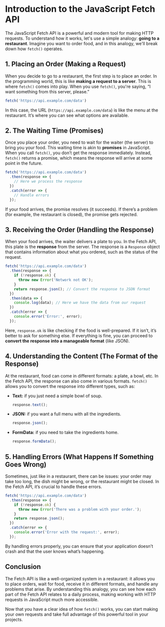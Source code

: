 # Introduction to the JavaScript Fetch API

The JavaScript Fetch API is a powerful and modern tool for making HTTP requests. To understand how it works, let's use a simple analogy: **going to a restaurant**. Imagine you want to order food, and in this analogy, we'll break down how `fetch()` operates.

## 1. Placing an Order (Making a Request)

When you decide to go to a restaurant, the first step is to place an order. In the programming world, this is like **making a request to a server**. This is where `fetch()` comes into play. When you use `fetch()`, you're saying, “I want something from this server, please.”

```javascript
fetch('https://api.example.com/data')
```

In this case, the URL (`https://api.example.com/data`) is like the menu at the restaurant. It’s where you can see what options are available.

## 2. The Waiting Time (Promises)

Once you place your order, you need to wait for the waiter (the server) to bring you your food. This waiting time is akin to **promises** in JavaScript. When you call `fetch()`, you don’t get the response immediately. Instead, `fetch()` returns a promise, which means the response will arrive at some point in the future.

```javascript
fetch('https://api.example.com/data')
  .then(response => {
    // Here we process the response
  })
  .catch(error => {
    // Handle errors
  });
```

If your food arrives, the promise resolves (it succeeds). If there’s a problem (for example, the restaurant is closed), the promise gets rejected.

## 3. Receiving the Order (Handling the Response)

When your food arrives, the waiter delivers a plate to you. In the Fetch API, this plate is the **response** from the server. The response is a `Response` object that contains information about what you ordered, such as the status of the request.

```javascript
fetch('https://api.example.com/data')
  .then(response => {
    if (!response.ok) {
      throw new Error('Network not OK');
    }
    return response.json(); // Convert the response to JSON format
  })
  .then(data => {
    console.log(data); // Here we have the data from our request
  })
  .catch(error => {
    console.error('Error:', error);
  });
```

Here, `response.ok` is like checking if the food is well-prepared. If it isn’t, it’s better to ask for something else. If everything is fine, you can proceed to **convert the response into a manageable format** (like JSON).

## 4. Understanding the Content (The Format of the Response)

At the restaurant, food can come in different formats: a plate, a bowl, etc. In the Fetch API, the response can also come in various formats. `fetch()` allows you to convert the response into different types, such as:

- **Text:** if you just need a simple bowl of soup.
  
  ```javascript
  response.text();
  ```

- **JSON:** if you want a full menu with all the ingredients.
  
  ```javascript
  response.json();
  ```

- **FormData:** if you need to take the ingredients home.
  
  ```javascript
  response.formData();
  ```

## 5. Handling Errors (What Happens If Something Goes Wrong)

Sometimes, just like in a restaurant, there can be issues: your order may take too long, the dish might be wrong, or the restaurant might be closed. In the Fetch API, it’s crucial to handle these errors.

```javascript
fetch('https://api.example.com/data')
  .then(response => {
    if (!response.ok) {
      throw new Error('There was a problem with your order.');
    }
    return response.json();
  })
  .catch(error => {
    console.error('Error with the request:', error);
  });
```

By handling errors properly, you can ensure that your application doesn’t crash and that the user knows what’s happening.

## Conclusion

The Fetch API is like a well-organized system in a restaurant: it allows you to place orders, wait for food, receive it in different formats, and handle any problems that arise. By understanding this analogy, you can see how each part of the Fetch API relates to a daily process, making working with HTTP requests in JavaScript much more accessible.

Now that you have a clear idea of how `fetch()` works, you can start making your own requests and take full advantage of this powerful tool in your projects.